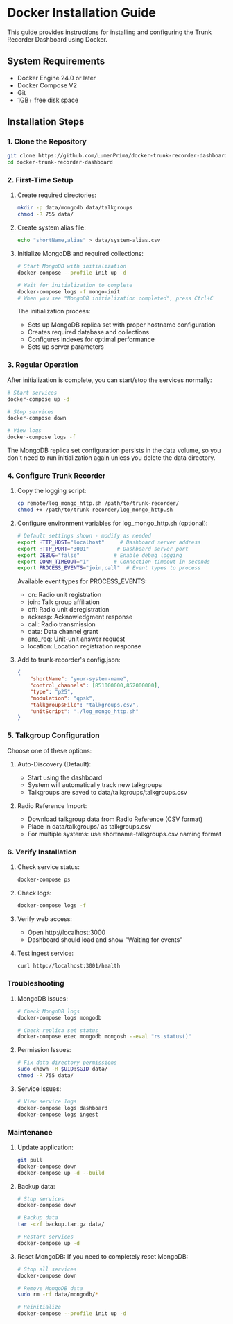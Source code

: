 # Docker Installation Guide

This guide provides instructions for installing and configuring the Trunk Recorder Dashboard using Docker.

## System Requirements

- Docker Engine 24.0 or later
- Docker Compose V2
- Git
- 1GB+ free disk space

## Installation Steps

### 1. Clone the Repository

```bash
git clone https://github.com/LumenPrima/docker-trunk-recorder-dashboard.git
cd docker-trunk-recorder-dashboard
```

### 2. First-Time Setup

1. Create required directories:
   ```bash
   mkdir -p data/mongodb data/talkgroups
   chmod -R 755 data/
   ```

2. Create system alias file:
   ```bash
   echo "shortName,alias" > data/system-alias.csv
   ```

3. Initialize MongoDB and required collections:
   ```bash
   # Start MongoDB with initialization
   docker-compose --profile init up -d

   # Wait for initialization to complete
   docker-compose logs -f mongo-init
   # When you see "MongoDB initialization completed", press Ctrl+C
   ```

   The initialization process:
   - Sets up MongoDB replica set with proper hostname configuration
   - Creates required database and collections
   - Configures indexes for optimal performance
   - Sets up server parameters

### 3. Regular Operation

After initialization is complete, you can start/stop the services normally:

```bash
# Start services
docker-compose up -d

# Stop services
docker-compose down

# View logs
docker-compose logs -f
```

The MongoDB replica set configuration persists in the data volume, so you don't need to run initialization again unless you delete the data directory.

### 4. Configure Trunk Recorder

1. Copy the logging script:
   ```bash
   cp remote/log_mongo_http.sh /path/to/trunk-recorder/
   chmod +x /path/to/trunk-recorder/log_mongo_http.sh
   ```

2. Configure environment variables for log_mongo_http.sh (optional):
   ```bash
   # Default settings shown - modify as needed
   export HTTP_HOST="localhost"     # Dashboard server address
   export HTTP_PORT="3001"         # Dashboard server port
   export DEBUG="false"           # Enable debug logging
   export CONN_TIMEOUT="1"        # Connection timeout in seconds
   export PROCESS_EVENTS="join,call"  # Event types to process
   ```

   Available event types for PROCESS_EVENTS:
   - on: Radio unit registration
   - join: Talk group affiliation
   - off: Radio unit deregistration
   - ackresp: Acknowledgment response
   - call: Radio transmission
   - data: Data channel grant
   - ans_req: Unit-unit answer request
   - location: Location registration response

3. Add to trunk-recorder's config.json:
   ```json
   {
       "shortName": "your-system-name",
       "control_channels": [851000000,852000000],
       "type": "p25",
       "modulation": "qpsk",
       "talkgroupsFile": "talkgroups.csv",
       "unitScript": "./log_mongo_http.sh"
   }
   ```

### 5. Talkgroup Configuration

Choose one of these options:

1. Auto-Discovery (Default):
   - Start using the dashboard
   - System will automatically track new talkgroups
   - Talkgroups are saved to data/talkgroups/talkgroups.csv

2. Radio Reference Import:
   - Download talkgroup data from Radio Reference (CSV format)
   - Place in data/talkgroups/ as talkgroups.csv
   - For multiple systems: use shortname-talkgroups.csv naming format

### 6. Verify Installation

1. Check service status:
   ```bash
   docker-compose ps
   ```

2. Check logs:
   ```bash
   docker-compose logs -f
   ```

3. Verify web access:
   - Open http://localhost:3000
   - Dashboard should load and show "Waiting for events"

4. Test ingest service:
   ```bash
   curl http://localhost:3001/health
   ```

### Troubleshooting

1. MongoDB Issues:
   ```bash
   # Check MongoDB logs
   docker-compose logs mongodb

   # Check replica set status
   docker-compose exec mongodb mongosh --eval "rs.status()"
   ```

2. Permission Issues:
   ```bash
   # Fix data directory permissions
   sudo chown -R $UID:$GID data/
   chmod -R 755 data/
   ```

3. Service Issues:
   ```bash
   # View service logs
   docker-compose logs dashboard
   docker-compose logs ingest
   ```

### Maintenance

1. Update application:
   ```bash
   git pull
   docker-compose down
   docker-compose up -d --build
   ```

2. Backup data:
   ```bash
   # Stop services
   docker-compose down

   # Backup data
   tar -czf backup.tar.gz data/

   # Restart services
   docker-compose up -d
   ```

3. Reset MongoDB:
   If you need to completely reset MongoDB:
   ```bash
   # Stop all services
   docker-compose down

   # Remove MongoDB data
   sudo rm -rf data/mongodb/*

   # Reinitialize
   docker-compose --profile init up -d

